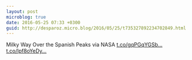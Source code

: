 ```yaml
---
layout: post
microblog: true
date: 2016-05-25 07:33 +0300
guid: http://desparoz.micro.blog/2016/05/25/t735327892234702849.html
---
```

Milky Way Over the Spanish Peaks  via NASA [t.co/gqPGqYGSb...](https://t.co/gqPGqYGSbn) [t.co/lpf8oYeDy...](https://t.co/lpf8oYeDyo)
